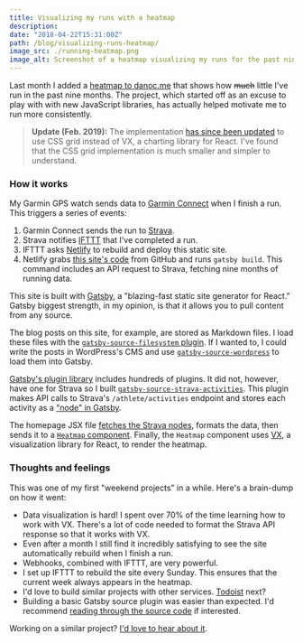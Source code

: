 ```yaml
---
title: Visualizing my runs with a heatmap
description:
date: "2018-04-22T15:31:00Z"
path: /blog/visualizing-runs-heatmap/
image_src: ./running-heatmap.png
image_alt: Screenshot of a heatmap visualizing my runs for the past nine months
---
```


Last month I added a [heatmap to danoc.me](https://danoc.me/#running) that shows how ~~much~~ little I've run in the past nine months. The project, which started off as an excuse to play with with new JavaScript libraries, has actually helped motivate me to run more consistently.

> **Update (Feb. 2019):** The implementation [has since been updated](https://github.com/danoc/danoc.me/pull/12) to use CSS grid instead of VX, a charting library for React. I've found that the CSS grid implementation is much smaller and simpler to understand.

### How it works

My Garmin GPS watch sends data to [Garmin Connect](https://connect.garmin.com/) when I finish a run. This triggers a series of events:

1.  Garmin Connect sends the run to [Strava](https://www.strava.com/).
2.  Strava notifies [IFTTT](https://ifttt.com/) that I've completed a run.
3.  IFTTT asks [Netlify](https://www.netlify.com/) to rebuild and deploy this static site.
4.  Netlify grabs [this site's code](https://github.com/danoc/danoc.me) from GitHub and runs `gatsby build`. This command includes an API request to Strava, fetching nine months of running data.

This site is built with [Gatsby](https://www.gatsbyjs.org/), a "blazing-fast static site generator for React." Gatsby biggest strength, in my opinion, is that it allows you to pull content from any source.

The blog posts on this site, for example, are stored as Markdown files. I load these files with the [`gatsby-source-filesystem` plugin](https://www.gatsbyjs.org/packages/gatsby-source-filesystem/). If I wanted to, I could write the posts in WordPress's CMS and use [`gatsby-source-wordpress`](https://www.gatsbyjs.org/packages/gatsby-source-wordpress/) to load them into Gatsby.

[Gatsby's plugin library](https://www.gatsbyjs.org/packages/) includes hundreds of plugins. It did not, however, have one for Strava so I built [`gatsby-source-strava-activities`](https://github.com/danoc/gatsby-source-strava-activities). This plugin makes API calls to Strava's `/athlete/activities` endpoint and stores each activity as a ["node" in Gatsby](https://www.gatsbyjs.org/docs/node-interface/).

The homepage JSX file [fetches the Strava nodes](https://github.com/danoc/danoc.me/blob/e0c8702f5c21786eda310a266e2f7acfa02aef4f/src/pages/index.jsx#L197-L207), formats the data, then sends it to a [`Heatmap` component](https://github.com/danoc/danoc.me/blob/886bd9b7cebd6a9e334ef7d2cecc57994cf564ba/src/components/heatmap.jsx). Finally, the `Heatmap` component uses [VX](https://github.com/hshoff/vx), a visualization library for React, to render the heatmap.

### Thoughts and feelings

This was one of my first "weekend projects" in a while. Here's a brain-dump on how it went:

- Data visualization is hard! I spent over 70% of the time learning how to work with VX. There's a lot of code needed to format the Strava API response so that it works with VX.
- Even after a month I still find it incredibly satisfying to see the site automatically rebuild when I finish a run.
- Webhooks, combined with IFTTT, are very powerful.
- I set up IFTTT to rebuild the site every Sunday. This ensures that the current week always appears in the heatmap.
- I'd love to build similar projects with other services. [Todoist](https://todoist.com/) next?
- Building a basic Gatsby source plugin was easier than expected. I'd recommend [reading through the source code](https://github.com/danoc/gatsby-source-strava-activities/blob/master/src/gatsby-node.js) if interested.

Working on a similar project? [I'd love to hear about it](https://twitter.com/_danoc).
